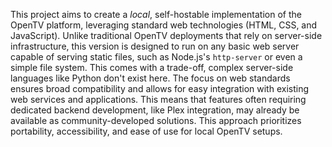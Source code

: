 This project aims to create a *local*, self-hostable implementation of the OpenTV platform, leveraging standard web technologies (HTML, CSS, and JavaScript). Unlike traditional OpenTV deployments that rely on server-side infrastructure, this version is designed to run on any basic web server capable of serving static files, such as Node.js's `http-server` or even a simple file system. This comes with a trade-off, complex server-side languages like Python don't exist here. The focus on web standards ensures broad compatibility and allows for easy integration with existing web services and applications. This means that features often requiring dedicated backend development, like Plex integration, may already be available as community-developed solutions. This approach prioritizes portability, accessibility, and ease of use for local OpenTV setups.
